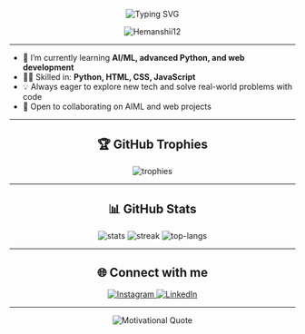 <p align="center">
  <img src="https://readme-typing-svg.demolab.com?font=Fira+Code&size=26&pause=1000&color=1E90FF&center=true&vCenter=true&width=1000&lines=HI+%F0%9F%91%8B%2C+I+AM+Himanshi+Sehrawat;MACHINE+LEARNING+%26+JAVA+ENTHUSIAST" alt="Typing SVG" />
</p>
<p align="center">
  <img src="https://komarev.com/ghpvc/?username=Hemanshii12&label=Profile%20views&color=0e75b6&style=flat" alt="Hemanshii12" />
</p>

---

- 🌱 I’m currently learning **AI/ML, advanced Python, and web development**
- 👩‍💻 Skilled in: **Python, HTML, CSS, JavaScript**
- 💡 Always eager to explore new tech and solve real-world problems with code
- 🚀 Open to collaborating on AIML and web projects

---

<h2 align="center">🏆 GitHub Trophies</h2>
<p align="center">
  <img src="https://github-profile-trophy.vercel.app/?username=Hemanshii12&theme=radical&margin-w=10&margin-h=15" alt="trophies" />
</p>

---

<h2 align="center">📊 GitHub Stats</h2>
<p align="center">
  <img src="https://github-readme-stats.vercel.app/api?username=Hemanshii12&show_icons=true&theme=radical" alt="stats" />
  <img src="https://github-readme-streak-stats.herokuapp.com/?user=Hemanshii12&theme=radical" alt="streak" />
  <img src="https://github-readme-stats.vercel.app/api/top-langs/?username=Hemanshii12&layout=compact&theme=radical" alt="top-langs" />
</p>

---

<h2 align="center">🌐 Connect with me</h2>
<p align="center">
  <p align="center">
  <a href="https://www.instagram.com/himxxshii" target="_blank">
    <img src="https://img.shields.io/badge/Instagram-%23E4405F?style=for-the-badge&logo=instagram&logoColor=white" alt="Instagram"/>
 <a href="https://www.linkedin.com/in/hemanshi-579395337?utm_source=share&utm_campaign=share_via&utm_content=profile&utm_medium=android_app" target="_blank">
  <img src="https://img.shields.io/badge/LinkedIn-%230077B5?style=for-the-badge&logo=linkedin&logoColor=white" alt="LinkedIn"/>
</a>



</p>

---

<p align="center">
  <img src="https://quotes-github-readme.vercel.app/api?type=horizontal&theme=radical" alt="Motivational Quote" />
</p>

<!--
**Hemanshii12/Hemanshii12** is a ✨ special ✨ repository because its `README.md` (this file) appears on your GitHub profile.
-->
<!---
Hemanshii12/Hemanshii12 is a ✨ special ✨ repository because its `README.md` (this file) appears on your GitHub profile.
You can click the Preview link to take a look at your changes.
--->
